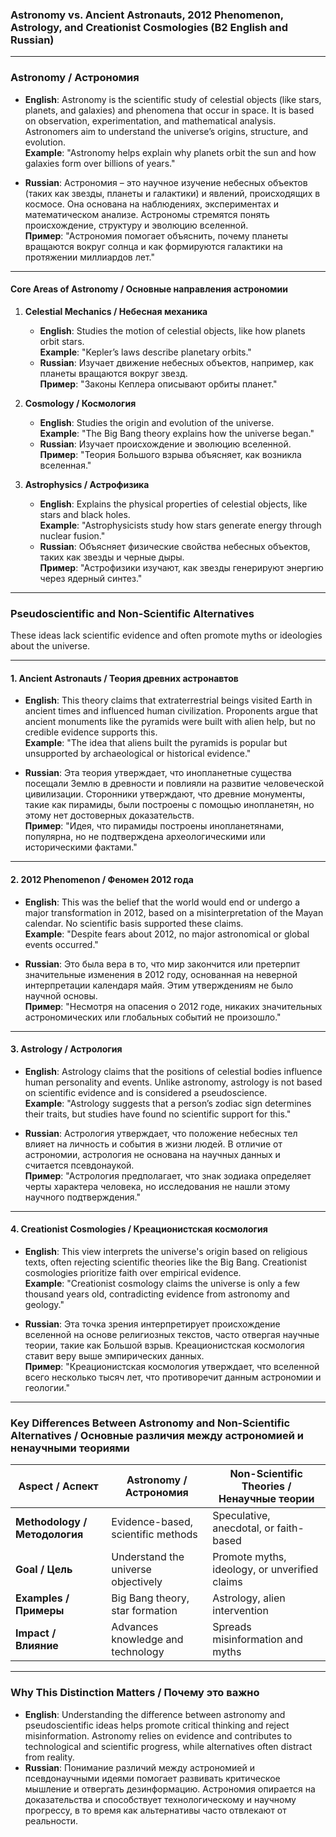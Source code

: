 ### **Astronomy vs. Ancient Astronauts, 2012 Phenomenon, Astrology, and Creationist Cosmologies (B2 English and Russian)**

---

### **Astronomy / Астрономия**

- **English**: Astronomy is the scientific study of celestial objects (like stars, planets, and galaxies) and phenomena that occur in space. It is based on observation, experimentation, and mathematical analysis. Astronomers aim to understand the universe’s origins, structure, and evolution.  
  **Example**: "Astronomy helps explain why planets orbit the sun and how galaxies form over billions of years."  

- **Russian**: Астрономия – это научное изучение небесных объектов (таких как звезды, планеты и галактики) и явлений, происходящих в космосе. Она основана на наблюдениях, экспериментах и математическом анализе. Астрономы стремятся понять происхождение, структуру и эволюцию вселенной.  
  **Пример**: "Астрономия помогает объяснить, почему планеты вращаются вокруг солнца и как формируются галактики на протяжении миллиардов лет."

---

#### **Core Areas of Astronomy / Основные направления астрономии**

1. **Celestial Mechanics / Небесная механика**  
   - **English**: Studies the motion of celestial objects, like how planets orbit stars.  
     **Example**: "Kepler’s laws describe planetary orbits."  
   - **Russian**: Изучает движение небесных объектов, например, как планеты вращаются вокруг звезд.  
     **Пример**: "Законы Кеплера описывают орбиты планет."

2. **Cosmology / Космология**  
   - **English**: Studies the origin and evolution of the universe.  
     **Example**: "The Big Bang theory explains how the universe began."  
   - **Russian**: Изучает происхождение и эволюцию вселенной.  
     **Пример**: "Теория Большого взрыва объясняет, как возникла вселенная."

3. **Astrophysics / Астрофизика**  
   - **English**: Explains the physical properties of celestial objects, like stars and black holes.  
     **Example**: "Astrophysicists study how stars generate energy through nuclear fusion."  
   - **Russian**: Объясняет физические свойства небесных объектов, таких как звезды и черные дыры.  
     **Пример**: "Астрофизики изучают, как звезды генерируют энергию через ядерный синтез."

---

### **Pseudoscientific and Non-Scientific Alternatives**

These ideas lack scientific evidence and often promote myths or ideologies about the universe.

---

#### **1. Ancient Astronauts / Теория древних астронавтов**

- **English**: This theory claims that extraterrestrial beings visited Earth in ancient times and influenced human civilization. Proponents argue that ancient monuments like the pyramids were built with alien help, but no credible evidence supports this.  
  **Example**: "The idea that aliens built the pyramids is popular but unsupported by archaeological or historical evidence."  

- **Russian**: Эта теория утверждает, что инопланетные существа посещали Землю в древности и повлияли на развитие человеческой цивилизации. Сторонники утверждают, что древние монументы, такие как пирамиды, были построены с помощью инопланетян, но этому нет достоверных доказательств.  
  **Пример**: "Идея, что пирамиды построены инопланетянами, популярна, но не подтверждена археологическими или историческими фактами."

---

#### **2. 2012 Phenomenon / Феномен 2012 года**

- **English**: This was the belief that the world would end or undergo a major transformation in 2012, based on a misinterpretation of the Mayan calendar. No scientific basis supported these claims.  
  **Example**: "Despite fears about 2012, no major astronomical or global events occurred."  

- **Russian**: Это была вера в то, что мир закончится или претерпит значительные изменения в 2012 году, основанная на неверной интерпретации календаря майя. Этим утверждениям не было научной основы.  
  **Пример**: "Несмотря на опасения о 2012 годе, никаких значительных астрономических или глобальных событий не произошло."

---

#### **3. Astrology / Астрология**

- **English**: Astrology claims that the positions of celestial bodies influence human personality and events. Unlike astronomy, astrology is not based on scientific evidence and is considered a pseudoscience.  
  **Example**: "Astrology suggests that a person’s zodiac sign determines their traits, but studies have found no scientific support for this."  

- **Russian**: Астрология утверждает, что положение небесных тел влияет на личность и события в жизни людей. В отличие от астрономии, астрология не основана на научных данных и считается псевдонаукой.  
  **Пример**: "Астрология предполагает, что знак зодиака определяет черты характера человека, но исследования не нашли этому научного подтверждения."

---

#### **4. Creationist Cosmologies / Креационистская космология**

- **English**: This view interprets the universe's origin based on religious texts, often rejecting scientific theories like the Big Bang. Creationist cosmologies prioritize faith over empirical evidence.  
  **Example**: "Creationist cosmology claims the universe is only a few thousand years old, contradicting evidence from astronomy and geology."  

- **Russian**: Эта точка зрения интерпретирует происхождение вселенной на основе религиозных текстов, часто отвергая научные теории, такие как Большой взрыв. Креационистская космология ставит веру выше эмпирических данных.  
  **Пример**: "Креационистская космология утверждает, что вселенной всего несколько тысяч лет, что противоречит данным астрономии и геологии."

---

### **Key Differences Between Astronomy and Non-Scientific Alternatives / Основные различия между астрономией и ненаучными теориями**

| **Aspect / Аспект**         | **Astronomy / Астрономия**                         | **Non-Scientific Theories / Ненаучные теории**       |
|-----------------------------|---------------------------------------------------|----------------------------------------------------|
| **Methodology / Методология** | Evidence-based, scientific methods               | Speculative, anecdotal, or faith-based            |
| **Goal / Цель**             | Understand the universe objectively               | Promote myths, ideology, or unverified claims     |
| **Examples / Примеры**       | Big Bang theory, star formation                   | Astrology, alien intervention                     |
| **Impact / Влияние**         | Advances knowledge and technology                | Spreads misinformation and myths                 |

---

### **Why This Distinction Matters / Почему это важно**

- **English**: Understanding the difference between astronomy and pseudoscientific ideas helps promote critical thinking and reject misinformation. Astronomy relies on evidence and contributes to technological and scientific progress, while alternatives often distract from reality.  
- **Russian**: Понимание различий между астрономией и псевдонаучными идеями помогает развивать критическое мышление и отвергать дезинформацию. Астрономия опирается на доказательства и способствует технологическому и научному прогрессу, в то время как альтернативы часто отвлекают от реальности.

